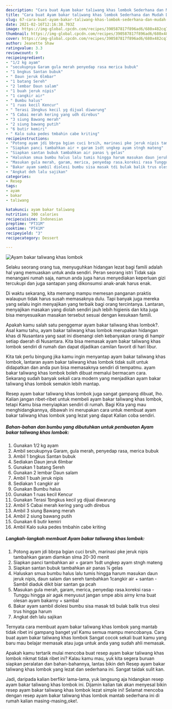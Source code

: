 ```yaml
---
description: "Cara buat Ayam bakar taliwang khas lombok Sederhana dan Mudah Dibuat"
title: "Cara buat Ayam bakar taliwang khas lombok Sederhana dan Mudah Dibuat"
slug: 67-cara-buat-ayam-bakar-taliwang-khas-lombok-sederhana-dan-mudah-dibuat
date: 2021-02-16T12:16:38.703Z
image: https://img-global.cpcdn.com/recipes/390587817f896ad6/680x482cq70/ayam-bakar-taliwang-khas-lombok-foto-resep-utama.jpg
thumbnail: https://img-global.cpcdn.com/recipes/390587817f896ad6/680x482cq70/ayam-bakar-taliwang-khas-lombok-foto-resep-utama.jpg
cover: https://img-global.cpcdn.com/recipes/390587817f896ad6/680x482cq70/ayam-bakar-taliwang-khas-lombok-foto-resep-utama.jpg
author: Jeanette Shaw
ratingvalue: 3.3
reviewcount: 9
recipeingredient:
- "1/2 kg ayam"
- "secukupnya Garam gula merah penyedap rasa merica bubuk"
- "1 bngkus Santan bubuk"
- " Daun jeruk 6lmbar"
- "1 batang Sereh"
- "2 lembar Daun salam"
- "1 buah jeruk nipis"
- "1 cangkir air"
- " Bumbu halus"
- "1 ruas kecil Kencur"
- " Terasi 1bngkus kecil yg dijual diwarung"
- "5 Cabai merah kering yang udh direbus"
- "3 siung Bawang merah"
- "2 siung bawang putih"
- "6 butir kemiri"
- " Kalo suka pedes tmbahin cabe kriting"
recipeinstructions:
- "Potong ayam jdi bbrpa bgian cuci brsih, marinasi pke jeruk nipis tambahkan garam diamkan slma 20-30 menit"
- "Siapkan panci tambahkan air + garam 1sdt ungkep ayam stngh mateng"
- "Siapkan santan bubuk tambahkan air panas ¼ gelas"
- "Haluskan smua bumbu halus lalu tumis hingga harum masukan daun jeruk nipis, daun salam dan sereh tambahkan 1cangkir air + santan Sambil diaduk dikit biar santan ga pcah"
- "Masukan gula merah, garam, merica, penyedap rasa.koreksi rasa Tunggu hingga air agak menyusut jangan smpe abis airny krna buat olesan ayam bakarny + sambal"
- "Bakar ayam sambil diolesi bumbu sisa masak tdi bulak balik trus olesi trus hingga harum"
- "Angkat deh lalu sajikan"
categories:
- Resep
tags:
- ayam
- bakar
- taliwang

katakunci: ayam bakar taliwang 
nutrition: 300 calories
recipecuisine: Indonesian
preptime: "PT31M"
cooktime: "PT41M"
recipeyield: "3"
recipecategory: Dessert

---
```



![Ayam bakar taliwang khas lombok](https://img-global.cpcdn.com/recipes/390587817f896ad6/680x482cq70/ayam-bakar-taliwang-khas-lombok-foto-resep-utama.jpg)

Selaku seorang orang tua, menyuguhkan hidangan lezat bagi famili adalah hal yang memuaskan untuk anda sendiri. Peran seorang istri Tidak saja menangani rumah saja, namun anda juga harus menyediakan keperluan gizi tercukupi dan juga santapan yang dikonsumsi anak-anak harus enak.

Di waktu  sekarang, kita memang mampu memesan panganan praktis walaupun tidak harus susah memasaknya dulu. Tapi banyak juga mereka yang selalu ingin menyajikan yang terbaik bagi orang tercintanya. Lantaran, menyajikan masakan yang diolah sendiri jauh lebih higienis dan kita juga bisa menyesuaikan masakan tersebut sesuai dengan kesukaan famili. 



Apakah kamu salah satu penggemar ayam bakar taliwang khas lombok?. Asal kamu tahu, ayam bakar taliwang khas lombok merupakan hidangan khas di Nusantara yang saat ini disenangi oleh kebanyakan orang di hampir setiap daerah di Nusantara. Kita bisa memasak ayam bakar taliwang khas lombok sendiri di rumah dan dapat dijadikan camilan favorit di hari libur.

Kita tak perlu bingung jika kamu ingin menyantap ayam bakar taliwang khas lombok, lantaran ayam bakar taliwang khas lombok tidak sulit untuk didapatkan dan anda pun bisa memasaknya sendiri di tempatmu. ayam bakar taliwang khas lombok boleh dibuat memalui bermacam cara. Sekarang sudah banyak sekali cara modern yang menjadikan ayam bakar taliwang khas lombok semakin lebih mantap.

Resep ayam bakar taliwang khas lombok juga sangat gampang dibuat, lho. Kalian jangan ribet-ribet untuk membeli ayam bakar taliwang khas lombok, tetapi Kamu bisa menyiapkan sendiri di rumah. Bagi Kita yang mau menghidangkannya, dibawah ini merupakan cara untuk membuat ayam bakar taliwang khas lombok yang lezat yang dapat Kalian coba sendiri.

<!--inarticleads1-->

##### Bahan-bahan dan bumbu yang dibutuhkan untuk pembuatan Ayam bakar taliwang khas lombok:

1. Gunakan 1/2 kg ayam
1. Ambil secukupnya Garam, gula merah, penyedap rasa, merica bubuk
1. Ambil 1 bngkus Santan bubuk
1. Sediakan  Daun jeruk 6lmbar
1. Gunakan 1 batang Sereh
1. Gunakan 2 lembar Daun salam
1. Ambil 1 buah jeruk nipis
1. Sediakan 1 cangkir air
1. Gunakan  Bumbu halus
1. Gunakan 1 ruas kecil Kencur
1. Gunakan  Terasi 1bngkus kecil yg dijual diwarung
1. Ambil 5 Cabai merah kering yang udh direbus
1. Ambil 3 siung Bawang merah
1. Ambil 2 siung bawang putih
1. Gunakan 6 butir kemiri
1. Ambil  Kalo suka pedes tmbahin cabe kriting




<!--inarticleads2-->

##### Langkah-langkah membuat Ayam bakar taliwang khas lombok:

1. Potong ayam jdi bbrpa bgian cuci brsih, marinasi pke jeruk nipis tambahkan garam diamkan slma 20-30 menit
1. Siapkan panci tambahkan air + garam 1sdt ungkep ayam stngh mateng
1. Siapkan santan bubuk tambahkan air panas ¼ gelas
1. Haluskan smua bumbu halus lalu tumis hingga harum masukan daun jeruk nipis, daun salam dan sereh tambahkan 1cangkir air + santan - Sambil diaduk dikit biar santan ga pcah
1. Masukan gula merah, garam, merica, penyedap rasa.koreksi rasa - Tunggu hingga air agak menyusut jangan smpe abis airny krna buat olesan ayam bakarny + sambal
1. Bakar ayam sambil diolesi bumbu sisa masak tdi bulak balik trus olesi trus hingga harum
1. Angkat deh lalu sajikan




Ternyata cara membuat ayam bakar taliwang khas lombok yang mantab tidak ribet ini gampang banget ya! Kamu semua mampu mencobanya. Cara buat ayam bakar taliwang khas lombok Sangat cocok sekali buat kamu yang baru mau belajar memasak atau juga untuk anda yang sudah ahli memasak.

Apakah kamu tertarik mulai mencoba buat resep ayam bakar taliwang khas lombok nikmat tidak ribet ini? Kalau kamu mau, yuk kita segera buruan siapkan peralatan dan bahan-bahannya, lantas bikin deh Resep ayam bakar taliwang khas lombok yang lezat dan sederhana ini. Sangat taidak sulit kan. 

Jadi, daripada kalian berfikir lama-lama, yuk langsung aja hidangkan resep ayam bakar taliwang khas lombok ini. Dijamin kalian tak akan menyesal bikin resep ayam bakar taliwang khas lombok lezat simple ini! Selamat mencoba dengan resep ayam bakar taliwang khas lombok mantab sederhana ini di rumah kalian masing-masing,oke!.

